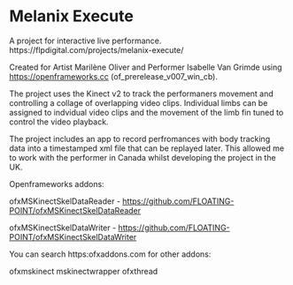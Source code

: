 <h1>Melanix Execute </h1>
A project for interactive live performance. https://flpdigital.com/projects/melanix-execute/

Created for Artist Marilène Oliver and Performer Isabelle Van Grimde using  https://openframeworks.cc (of_prerelease_v007_win_cb).

The project uses the Kinect v2 to track the performaners movement and controlling a collage of overlapping video clips. 
Individual limbs can be assigned to indvidual video clips and the movement of the limb fin tuned to control the video playback.

The project includes an app to record perfromances with body tracking data into a timestamped xml file that can be replayed later. This allowed me to work with the performer in Canada whilst developing the project in the UK.


Openframeworks addons:

ofxMSKinectSkelDataReader - https://github.com/FLOATING-POINT/ofxMSKinectSkelDataReader

ofxMSKinectSkelDataWriter - https://github.com/FLOATING-POINT/ofxMSKinectSkelDataWriter

You can search https:ofxaddons.com for other addons:

ofxmskinect
mskinectwrapper
ofxthread

